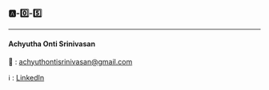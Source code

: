 ### :a:-:zero:-:five:
----------------------------------------------

#### Achyutha Onti Srinivasan

:email:   :   achyuthontisrinivasan@gmail.com

:information_source:    :   [LinkedIn](https://www.linkedin.com/in/achyutha-onti-srinivasan/)
